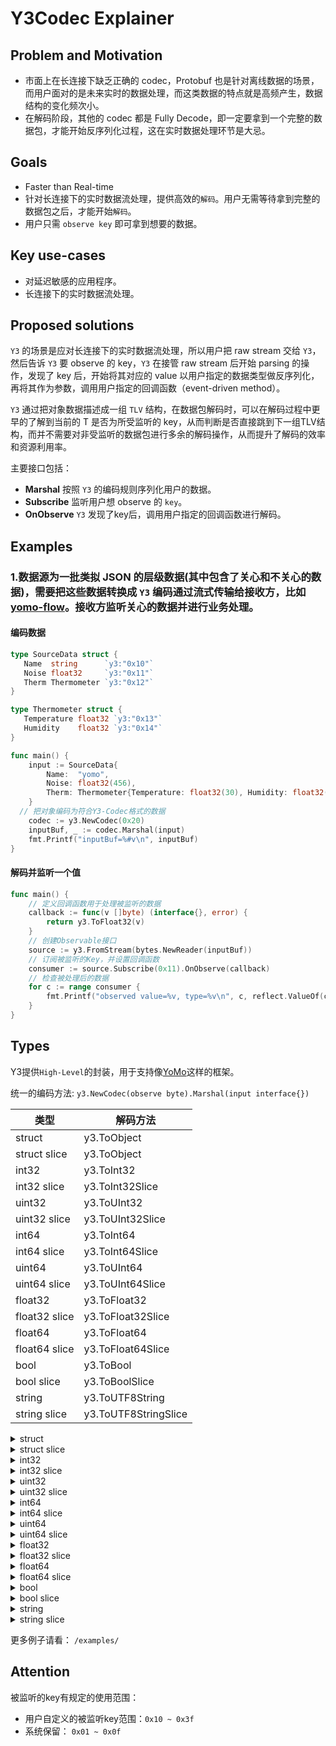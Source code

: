 # Y3Codec Explainer

## Problem and Motivation

- 市面上在长连接下缺乏正确的 codec，Protobuf 也是针对离线数据的场景，而用户面对的是未来实时的数据处理，而这类数据的特点就是高频产生，数据结构的变化频次小。
- 在解码阶段，其他的 codec 都是 Fully Decode，即一定要拿到一个完整的数据包，才能开始反序列化过程，这在实时数据处理环节是大忌。

## Goals

- Faster than Real-time
- 针对长连接下的实时数据流处理，提供高效的`解码`。用户无需等待拿到完整的数据包之后，才能开始`解码`。
- 用户只需 `observe key` 即可拿到想要的数据。

## Key use-cases

- 对延迟敏感的应用程序。
- 长连接下的实时数据流处理。

## Proposed solutions

`Y3` 的场景是应对长连接下的实时数据流处理，所以用户把 raw stream 交给 `Y3`，然后告诉 `Y3` 要 observe 的 key，`Y3` 在接管 raw stream 后开始 parsing 的操作，发现了 key 后，开始将其对应的 value 以用户指定的数据类型做反序列化，再将其作为参数，调用用户指定的回调函数（event-driven method）。

`Y3` 通过把对象数据描述成一组 `TLV` 结构，在数据包解码时，可以在解码过程中更早的了解到当前的 T 是否为所受监听的 key，从而判断是否直接跳到下一组TLV结构，而并不需要对非受监听的数据包进行多余的解码操作，从而提升了解码的效率和资源利用率。

主要接口包括：

- **Marshal** 按照 `Y3` 的编码规则序列化用户的数据。
- **Subscribe** 监听用户想 observe 的 `key`。
- **OnObserve** `Y3` 发现了key后，调用用户指定的回调函数进行解码。

## Examples

### 1.数据源为一批类拟 JSON 的层级数据(其中包含了关心和不关心的数据)，需要把这些数据转换成 `Y3` 编码通过流式传输给接收方，比如 [yomo-flow](https://yomo.run/flow)。接收方监听关心的数据并进行业务处理。

#### 编码数据

```go
type SourceData struct {
   Name  string      `y3:"0x10"`
   Noise float32     `y3:"0x11"`
   Therm Thermometer `y3:"0x12"`
}

type Thermometer struct {
   Temperature float32 `y3:"0x13"`
   Humidity    float32 `y3:"0x14"`
}

func main() {
	input := SourceData{
		Name:  "yomo",
		Noise: float32(456),
		Therm: Thermometer{Temperature: float32(30), Humidity: float32(40)},
	}
  // 把对象编码为符合Y3-Codec格式的数据
	codec := y3.NewCodec(0x20)
	inputBuf, _ := codec.Marshal(input)
	fmt.Printf("inputBuf=%#v\n", inputBuf)
}
```

#### 解码并监听一个值

```go
func main() {
	// 定义回调函数用于处理被监听的数据
	callback := func(v []byte) (interface{}, error) {
		return y3.ToFloat32(v)
	}
	// 创建Observable接口
	source := y3.FromStream(bytes.NewReader(inputBuf))
	// 订阅被监听的Key，并设置回调函数
	consumer := source.Subscribe(0x11).OnObserve(callback)
	// 检查被处理后的数据
	for c := range consumer {
		fmt.Printf("observed value=%v, type=%v\n", c, reflect.ValueOf(c).Kind())
	}
}
```



## Types

Y3提供`High-Level`的封装，用于支持像[YoMo](https://github.com/yomorun/yomo)这样的框架。

统一的编码方法: `y3.NewCodec(observe byte).Marshal(input interface{})`

| 类型          | 解码方法             |
| ------------- | -------------------- |
| struct        | y3.ToObject          |
| struct slice  | y3.ToObject          |
| int32         | y3.ToInt32           |
| int32 slice   | y3.ToInt32Slice      |
| uint32        | y3.ToUInt32          |
| uint32 slice  | y3.ToUInt32Slice     |
| int64         | y3.ToInt64           |
| int64 slice   | y3.ToInt64Slice      |
| uint64        | y3.ToUInt64          |
| uint64 slice  | y3.ToUInt64Slice     |
| float32       | y3.ToFloat32         |
| float32 slice | y3.ToFloat32Slice    |
| float64       | y3.ToFloat64         |
| float64 slice | y3.ToFloat64Slice    |
| bool          | y3.ToBool            |
| bool slice    | y3.ToBoolSlice       |
| string        | y3.ToUTF8String      |
| string slice  | y3.ToUTF8StringSlice |

<details>
  <summary>struct</summary>
  <pre class="go" style="background-color: aliceblue">
  func main() {
    // Simulate source to generate and send data
    data := <b>NoiseData</b>{Noise: 40, Time: time.Now().UnixNano() / 1e6, From: "127.0.0.1"}
    sendingBuf, _ := y3.NewCodec(0x10).Marshal(data)
    source := y3.FromStream(bytes.NewReader(sendingBuf))
    // Simulate flow listening and decoding data
    var decode = func(v []byte) (interface{}, error) {
        var obj NoiseData
        err := y3.<b>ToObject</b>(v, <b>&obj</b>)
        if err != nil {
            return nil, err
        }
        fmt.Printf("encoded data: %v\n", obj)
        return obj, nil
    }
    consumer := source.Subscribe(0x10).OnObserve(decode)
    for range consumer {
    }
  }
  type <b>NoiseData</b> struct {
      Noise float32 `y3:"0x11"`
      Time  int64   `y3:"0x12"`
      From  string  `y3:"0x13"`
  }
  </pre>
</details>
<details>
  <summary>struct slice</summary>
  <pre class="go" style="background-color: aliceblue">
    func main() {
      // Simulate source to generate and send data
      data := <b>[]NoiseData</b>{
          {Noise: 40, Time: time.Now().UnixNano() / 1e6, From: "127.0.0.1"},
          {Noise: 50, Time: time.Now().UnixNano() / 1e6, From: "127.0.0.1"},
      }
      sendingBuf, _ := y3.NewCodec(0x10).Marshal(data)
      source := y3.FromStream(bytes.NewReader(sendingBuf))
      // Simulate flow listening and decoding data
      var decode = func(v []byte) (interface{}, error) {
          var sl []NoiseData
          err := y3.<b>ToObject</b>(v, <b>&sl</b>)
          if err != nil {
              return nil, err
          }
          fmt.Printf("encoded data: %v\n", sl)
          return sl, nil
      }
      consumer := source.Subscribe(0x10).OnObserve(decode)
      for range consumer {
      }
    }
    type <b>NoiseData</b> struct {
        Noise float32 `y3:"0x11"`
        Time  int64   `y3:"0x12"`
        From  string  `y3:"0x13"`
    }
  </pre>
</details>
<details>
  <summary>int32</summary>
  <pre class="go" style="background-color: aliceblue">
	// Simulate source to generate and send data
	var data <b>int32</b> = 123
	sendingBuf, _ := y3.NewCodec(0x10).Marshal(data)
	source := y3.FromStream(bytes.NewReader(sendingBuf))
	// Simulate flow listening and decoding data
	var decode = func(v []byte) (interface{}, error) {
		sl, err := y3.<b>ToInt32</b>(v)
		if err != nil {
			return nil, err
		}
		fmt.Printf("encoded data: %v\n", sl)
		return sl, nil
	}
	consumer := source.Subscribe(0x10).OnObserve(decode)
	for range consumer {
	}
  </pre>
</details>
<details>
  <summary>int32 slice</summary>
  <pre class="go" style="background-color: aliceblue">
    // Simulate source to generate and send data
    data := []<b>int32</b>{123, 456}
    sendingBuf, _ := y3.NewCodec(0x10).Marshal(data)
    source := y3.FromStream(bytes.NewReader(sendingBuf))
    // Simulate flow listening and decoding data
    var decode = func(v []byte) (interface{}, error) {
        sl, err := y3.<b>ToInt32Slice</b>(v)
        if err != nil {
            return nil, err
        }
        fmt.Printf("encoded data: %v\n", sl)
        return sl, nil
    }
    consumer := source.Subscribe(0x10).OnObserve(decode)
    for range consumer {
    }
  </pre>
</details>
<details>
  <summary>uint32</summary>
  <pre class="go" style="background-color: aliceblue">
	// Simulate source to generate and send data
	var data <b>uint32</b> = 123
	sendingBuf, _ := y3.NewCodec(0x10).Marshal(data)
	source := y3.FromStream(bytes.NewReader(sendingBuf))
	// Simulate flow listening and decoding data
	var decode = func(v []byte) (interface{}, error) {
		sl, err := y3.<b>ToUInt32</b>(v)
		if err != nil {
			return nil, err
		}
		fmt.Printf("encoded data: %v\n", sl)
		return sl, nil
	}
	consumer := source.Subscribe(0x10).OnObserve(decode)
	for range consumer {
	}
  </pre>
</details>
<details>
  <summary>uint32 slice</summary>
  <pre class="go" style="background-color: aliceblue">
  // Simulate source to generate and send data
  data := []<b>uint32</b>{123, 456}
  sendingBuf, _ := y3.NewCodec(0x10).Marshal(data)
  source := y3.FromStream(bytes.NewReader(sendingBuf))
  // Simulate flow listening and decoding data
  var decode = func(v []byte) (interface{}, error) {
      sl, err := y3.<b>ToUInt32Slice</b>(v)
      if err != nil {
          return nil, err
      }
      fmt.Printf("encoded data: %v\n", sl)
      return sl, nil
  }
  consumer := source.Subscribe(0x10).OnObserve(decode)
  for range consumer {
  }
  </pre>
</details>
<details>
  <summary>int64</summary>
  <pre class="go" style="background-color: aliceblue">
	// Simulate source to generate and send data
	var data <b>int64</b> = 123
	sendingBuf, _ := y3.NewCodec(0x10).Marshal(data)
	source := y3.FromStream(bytes.NewReader(sendingBuf))
	// Simulate flow listening and decoding data
	var decode = func(v []byte) (interface{}, error) {
		sl, err := y3.<b>ToInt64</b>(v)
		if err != nil {
			return nil, err
		}
		fmt.Printf("encoded data: %v\n", sl)
		return sl, nil
	}
	consumer := source.Subscribe(0x10).OnObserve(decode)
	for range consumer {
	}
  </pre>
</details>
<details>
  <summary>int64 slice</summary>
  <pre class="go" style="background-color: aliceblue">
  // Simulate source to generate and send data
  data := []<b>int64</b>{123, 456}
  sendingBuf, _ := y3.NewCodec(0x10).Marshal(data)
  source := y3.FromStream(bytes.NewReader(sendingBuf))
  // Simulate flow listening and decoding data
  var decode = func(v []byte) (interface{}, error) {
      sl, err := y3.<b>ToInt64Slice</b>(v)
      if err != nil {
          return nil, err
      }
      fmt.Printf("encoded data: %v\n", sl)
      return sl, nil
  }
  consumer := source.Subscribe(0x10).OnObserve(decode)
  for range consumer {
  }
  </pre>
</details>
<details>
  <summary>uint64</summary>
  <pre class="go" style="background-color: aliceblue">
	// Simulate source to generate and send data
	var data <b>uint64</b> = 123
	sendingBuf, _ := y3.NewCodec(0x10).Marshal(data)
	source := y3.FromStream(bytes.NewReader(sendingBuf))
	// Simulate flow listening and decoding data
	var decode = func(v []byte) (interface{}, error) {
		sl, err := y3.<b>ToUInt64</b>(v)
		if err != nil {
			return nil, err
		}
		fmt.Printf("encoded data: %v\n", sl)
		return sl, nil
	}
	consumer := source.Subscribe(0x10).OnObserve(decode)
	for range consumer {
	}
  </pre>
</details>
<details>
  <summary>uint64 slice</summary>
  <pre class="go" style="background-color: aliceblue">
	// Simulate source to generate and send data
	data := []<b>uint64</b>{123, 456}
	sendingBuf, _ := y3.NewCodec(0x10).Marshal(data)
	source := y3.FromStream(bytes.NewReader(sendingBuf))
	// Simulate flow listening and decoding data
	var decode = func(v []byte) (interface{}, error) {
		sl, err := y3.<b>ToUInt64Slice</b>(v)
		if err != nil {
			return nil, err
		}
		fmt.Printf("encoded data: %v\n", sl)
		return sl, nil
	}
	consumer := source.Subscribe(0x10).OnObserve(decode)
	for range consumer {
	}
  </pre>
</details>
<details>
  <summary>float32</summary>
  <pre class="go" style="background-color: aliceblue">
	// Simulate source to generate and send data
	var data <b>float32</b> = 1.23
	sendingBuf, _ := y3.NewCodec(0x10).Marshal(data)
	source := y3.FromStream(bytes.NewReader(sendingBuf))
	// Simulate flow listening and decoding data
	var decode = func(v []byte) (interface{}, error) {
		sl, err := y3.<b>ToFloat32</b>(v)
		if err != nil {
			return nil, err
		}
		fmt.Printf("encoded data: %v\n", sl)
		return sl, nil
	}
	consumer := source.Subscribe(0x10).OnObserve(decode)
	for range consumer {
	}
  </pre>
</details>
<details>
  <summary>float32 slice</summary>
  <pre class="go" style="background-color: aliceblue">
  // Simulate source to generate and send data
	data := []<b>float32</b>{1.23, 4.56}
	sendingBuf, _ := y3.NewCodec(0x10).Marshal(data)
	source := y3.FromStream(bytes.NewReader(sendingBuf))
	// Simulate flow listening and decoding data
	var decode = func(v []byte) (interface{}, error) {
		sl, err := y3.<b>ToFloat32Slice</b>(v)
		if err != nil {
			return nil, err
		}
		fmt.Printf("encoded data: %v\n", sl)
		return sl, nil
	}
	consumer := source.Subscribe(0x10).OnObserve(decode)
	for range consumer {
	}
  </pre>
</details>
<details>
  <summary>float64</summary>
  <pre class="go" style="background-color: aliceblue">
	// Simulate source to generate and send data
	var data <b>float64</b> = 1.23
	sendingBuf, _ := y3.NewCodec(0x10).Marshal(data)
	source := y3.FromStream(bytes.NewReader(sendingBuf))
	// Simulate flow listening and decoding data
	var decode = func(v []byte) (interface{}, error) {
		sl, err := y3.<b>ToFloat64</b>(v)
		if err != nil {
			return nil, err
		}
		fmt.Printf("encoded data: %v\n", sl)
		return sl, nil
	}
	consumer := source.Subscribe(0x10).OnObserve(decode)
	for range consumer {
	}
  </pre>
</details>
<details>
  <summary>float64 slice</summary>
  <pre class="go" style="background-color: aliceblue">
	// Simulate source to generate and send data
	data := []<b>float64</b>{1.23, 4.56}
	sendingBuf, _ := y3.NewCodec(0x10).Marshal(data)
	source := y3.FromStream(bytes.NewReader(sendingBuf))
	// Simulate flow listening and decoding data
	var decode = func(v []byte) (interface{}, error) {
		sl, err := y3.<b>ToFloat64Slice</b>(v)
		if err != nil {
			return nil, err
		}
		fmt.Printf("encoded data: %v\n", sl)
		return sl, nil
	}
	consumer := source.Subscribe(0x10).OnObserve(decode)
	for range consumer {
	}
  </pre>
</details>
<details>
  <summary>bool</summary>
  <pre class="go" style="background-color: aliceblue">
	// Simulate source to generate and send data
	data := true
	sendingBuf, _ := y3.NewCodec(0x10).Marshal(data)
	source := y3.FromStream(bytes.NewReader(sendingBuf))
	// Simulate flow listening and decoding data
	var decode = func(v []byte) (interface{}, error) {
		sl, err := y3.<b>ToBool</b>(v)
		if err != nil {
			return nil, err
		}
		fmt.Printf("encoded data: %v\n", sl)
		return sl, nil
	}
	consumer := source.Subscribe(0x10).OnObserve(decode)
	for range consumer {
	}
  </pre>
</details>
<details>
  <summary>bool slice</summary>
  <pre class="go" style="background-color: aliceblue">
	// Simulate source to generate and send data
	data := []<b>bool</b>{true, false}
	sendingBuf, _ := y3.NewCodec(0x10).Marshal(data)
	source := y3.FromStream(bytes.NewReader(sendingBuf))
	// Simulate flow listening and decoding data
	var decode = func(v []byte) (interface{}, error) {
		sl, err := y3.<b>ToBoolSlice</b>(v)
		if err != nil {
			return nil, err
		}
		fmt.Printf("encoded data: %v\n", sl)
		return sl, nil
	}
	consumer := source.Subscribe(0x10).OnObserve(decode)
	for range consumer {
	}
  </pre>
</details>
<details>
  <summary>string</summary>
  <pre class="go" style="background-color: aliceblue">
	// Simulate source to generate and send data
	data := "abc"
	sendingBuf, _ := y3.NewCodec(0x10).Marshal(data)
	source := y3.FromStream(bytes.NewReader(sendingBuf))
	// Simulate flow listening and decoding data
	var decode = func(v []byte) (interface{}, error) {
		sl, err := y3.<b>ToUTF8String</b>(v)
		if err != nil {
			return nil, err
		}
		fmt.Printf("encoded data: %v\n", sl)
		return sl, nil
	}
	consumer := source.Subscribe(0x10).OnObserve(decode)
	for range consumer {
	}
  </pre>
</details>
<details>
  <summary>string slice</summary>
  <pre class="go" style="background-color: aliceblue">
	// Simulate source to generate and send data
	data := []<b>string</b>{"a", "b"}
	sendingBuf, _ := y3.NewCodec(0x10).Marshal(data)
	source := y3.FromStream(bytes.NewReader(sendingBuf))
	// Simulate flow listening and decoding data
	var decode = func(v []byte) (interface{}, error) {
		sl, err := y3.<b>ToUTF8StringSlice</b>(v)
		if err != nil {
			return nil, err
		}
		fmt.Printf("encoded data: %v\n", sl)
		return sl, nil
	}
	consumer := source.Subscribe(0x10).OnObserve(decode)
	for range consumer {
	}
  </pre>
</details>


更多例子请看： `/examples/`

## Attention

被监听的key有规定的使用范围：
- 用户自定义的被监听key范围：`0x10 ~ 0x3f`
- 系统保留： `0x01 ~ 0x0f`

